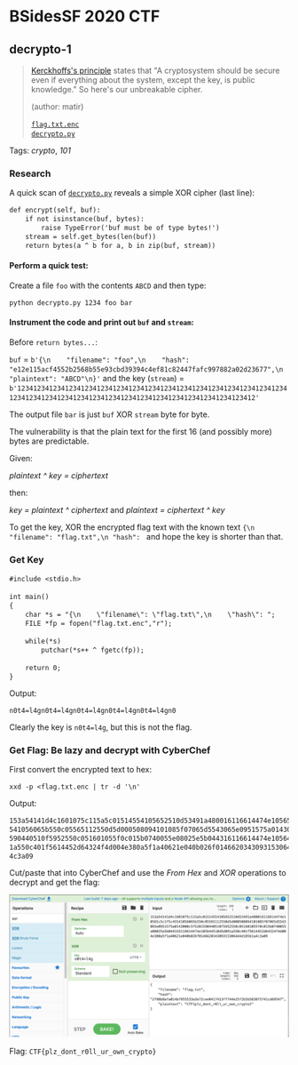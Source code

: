 # BSidesSF 2020 CTF

## decrypto-1

> [Kerckhoffs's principle](https://en.wikipedia.org/wiki/Kerckhoffs%27s_principle) states that "A cryptosystem should be secure even if everything about the system, except the key, is public knowledge." So here's our unbreakable cipher.
>
> (author: matir)
>
> [`flag.txt.enc`](flag.txt.enc)<br />[`decrypto.py`](decrypto.py)

Tags: _crypto_, _101_

### Research

A quick scan of [`decrypto.py`](decrypto.py) reveals a simple XOR cipher (last line):

```
def encrypt(self, buf):
    if not isinstance(buf, bytes):
        raise TypeError('buf must be of type bytes!')
    stream = self.get_bytes(len(buf))
    return bytes(a ^ b for a, b in zip(buf, stream))
```

#### Perform a quick test:

Create a file `foo` with the contents `ABCD` and then type:

```
python decrypto.py 1234 foo bar
```

#### Instrument the code and print out `buf` and `stream`:

Before `return bytes...`:

`buf` = `b'{\n    "filename": "foo",\n    "hash": "e12e115acf4552b2568b55e93cbd39394c4ef81c82447fafc997882a02d23677",\n    "plaintext": "ABCD"\n}'` and the key (`stream`) = `b'1234123412341234123412341234123412341234123412341234123412341234123412341234123412341234123412341234123412341234123412341234123412'`

The output file `bar` is just `buf` XOR `stream` byte for byte.

The vulnerability is that the plain text for the first 16 (and possibly more) bytes are predictable.

Given:

_plaintext ^ key = ciphertext_

then:

_key = plaintext ^ ciphertext_ and _plaintext = ciphertext ^ key_

To get the key, XOR the encrypted flag text with the known text `{\n "filename": "flag.txt",\n "hash": ` and hope the key is shorter than that.

### Get Key

```
#include <stdio.h>

int main()
{
    char *s = "{\n    \"filename\": \"flag.txt\",\n    \"hash\": ";
    FILE *fp = fopen("flag.txt.enc","r");

    while(*s)
        putchar(*s++ ^ fgetc(fp));

    return 0;
}
```

Output:

```
n0t4=l4gn0t4=l4gn0t4=l4gn0t4=l4gn0t4=l4gn0
```

Clearly the key is `n0t4=l4g`, but this is not the flag.

### Get Flag: Be lazy and decrypt with CyberChef

First convert the encrypted text to hex:

```
xxd -p <flag.txt.enc | tr -d '\n'
```

Output:

```
153a54141d4c1601075c115a5c01514554105652510d53491a480016116614474e10565c5c1f5c45
541056065b550c05565112550d5d000508094101085f07065d5543065e0951575a0143000c5f5201
590440510f5952550c051601055f0c015b0740055e08025e5b044316116614474e105644510d5d09
1a550c401f5614452d64324f4d004e380a5f1a40621e040b026f0146620343093153064d4d185b1a
4c3a09
```

Cut/paste that into CyberChef and use the _From Hex_ and _XOR_ operations to decrypt and get the flag:

![](decrypto-1.png)

Flag: `CTF{plz_dont_r0ll_ur_own_crypto}`
